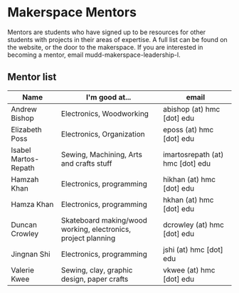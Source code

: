 # Makerspace Mentors

Mentors are students who have signed up to be resources for other students with projects in their areas of expertise. A full list can be found on the website, or the door to the makerspace.
If you are interested in becoming a mentor, email mudd-makerspace-leadership-l.

## Mentor list

| Name | I'm good at... | email
|  --- | --- | ---
|Andrew Bishop | Electronics, Woodworking | abishop (at) hmc [dot] edu
|Elizabeth Poss | Electronics, Organization | eposs (at) hmc [dot] edu
|Isabel Martos-Repath | Sewing, Machining, Arts and crafts stuff|	imartosrepath (at) hmc [dot] edu
|Hamzah Khan 	|Electronics, programming	|hikhan (at) hmc [dot] edu 
|Hamza Khan	|Electronics, programming	|hkhan (at) hmc [dot] edu
|Duncan Crowley	|Skateboard making/wood working, electronics, project planning	|dcrowley (at) hmc [dot] edu
|Jingnan Shi	|Electronics, programming	|jshi (at) hmc [dot] edu
| Valerie Kwee | Sewing, clay, graphic design, paper crafts | vkwee (at) hmc [dot] edu

